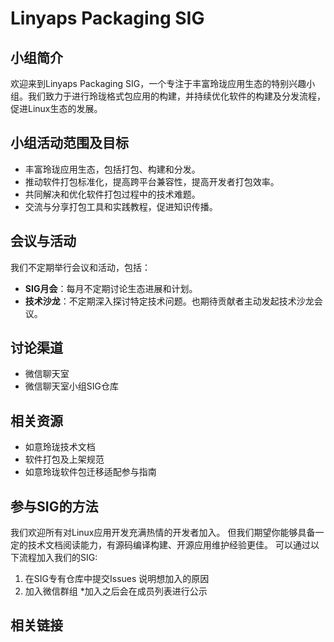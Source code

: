 # Linyaps Packaging SIG
## 小组简介
  欢迎来到Linyaps Packaging SIG，一个专注于丰富玲珑应用生态的特别兴趣小组。我们致力于进行玲珑格式包应用的构建，并持续优化软件的构建及分发流程，促进Linux生态的发展。

## 小组活动范围及目标

- 丰富玲珑应用生态，包括打包、构建和分发。
- 推动软件打包标准化，提高跨平台兼容性，提高开发者打包效率。
- 共同解决和优化软件打包过程中的技术难题。
- 交流与分享打包工具和实践教程，促进知识传播。

## 会议与活动
  我们不定期举行会议和活动，包括：
- **SIG月会**：每月不定期讨论生态进展和计划。
- **技术沙龙**：不定期深入探讨特定技术问题。也期待贡献者主动发起技术沙龙会议。

## 讨论渠道
- 微信聊天室
- 微信聊天室小组SIG仓库

## 相关资源
- 如意玲珑技术文档
- 软件打包及上架规范
- 如意玲珑软件包迁移适配参与指南

## 参与SIG的方法
  我们欢迎所有对Linux应用开发充满热情的开发者加入。
  但我们期望你能够具备一定的技术文档阅读能力，有源码编译构建、开源应用维护经验更佳。
  可以通过以下流程加入我们的SIG:

1. 在SIG专有仓库中提交Issues 说明想加入的原因
2. 加入微信群组
  \*加入之后会在成员列表进行公示

## 相关链接






